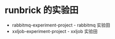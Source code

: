 # runbrick 的实验田

* rabbitmq-experiment-project - rabbitmq 实验田
* xxljob-experiment-project - xxljob 实验田